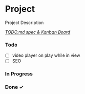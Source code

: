 # Project

Project Description

<em>[TODO.md spec & Kanban Board](https://bit.ly/3fCwKfM)</em>

### Todo

- [ ] video player on play while in view
- [ ] SEO

### In Progress

### Done ✓
